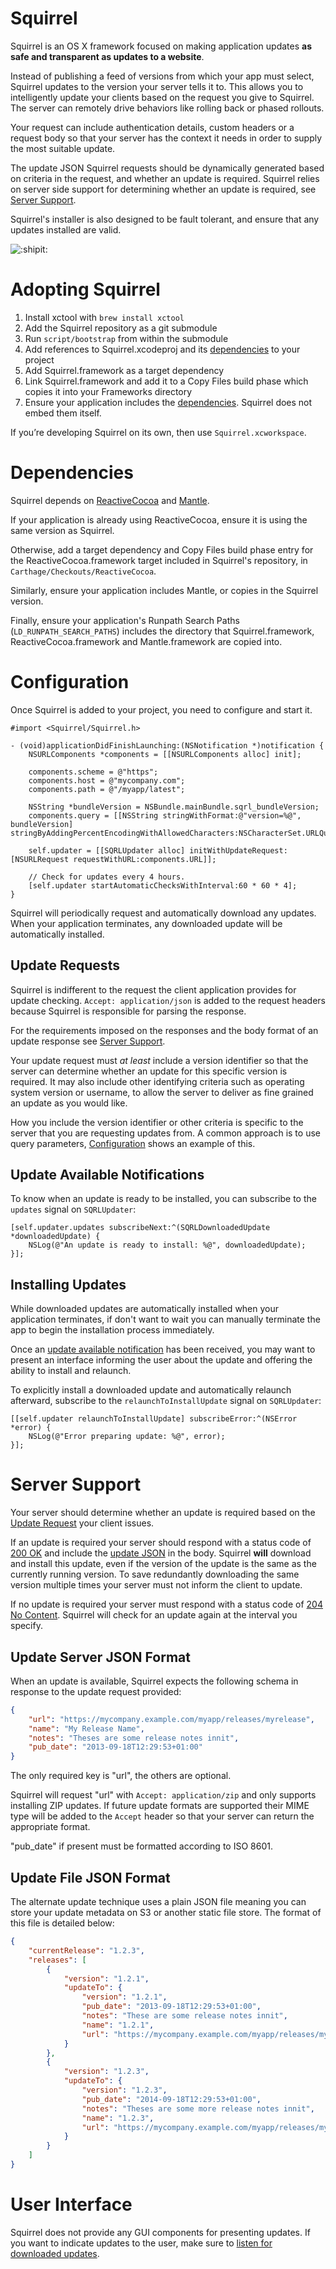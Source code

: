 # Squirrel

Squirrel is an OS X framework focused on making application updates **as safe
and transparent as updates to a website**.

Instead of publishing a feed of versions from which your app must select,
Squirrel updates to the version your server tells it to. This allows you to
intelligently update your clients based on the request you give to Squirrel.
The server can remotely drive behaviors like rolling back or phased rollouts.

Your request can include authentication details, custom headers or a request
body so that your server has the context it needs in order to supply the most
suitable update.

The update JSON Squirrel requests should be dynamically generated based on
criteria in the request, and whether an update is required. Squirrel relies
on server side support for determining whether an update is required, see
[Server Support](#server-support).

Squirrel's installer is also designed to be fault tolerant, and ensure that any
updates installed are valid.

![:shipit:](http://shipitsquirrel.github.io/images/ship%20it%20squirrel.png)

# Adopting Squirrel

1. Install xctool with `brew install xctool`
1. Add the Squirrel repository as a git submodule
1. Run `script/bootstrap` from within the submodule
1. Add references to Squirrel.xcodeproj and its [dependencies](#dependencies) to
   your project
1. Add Squirrel.framework as a target dependency
1. Link Squirrel.framework and add it to a Copy Files build phase which copies
it into your Frameworks directory
1. Ensure your application includes the [dependencies](#dependencies). Squirrel
does not embed them itself.

If you’re developing Squirrel on its own, then use `Squirrel.xcworkspace`.

# Dependencies

Squirrel depends on [ReactiveCocoa](http://github.com/ReactiveCocoa/ReactiveCocoa)
and [Mantle](https://github.com/Mantle/Mantle).

If your application is already using ReactiveCocoa, ensure it is using the same
version as Squirrel.

Otherwise, add a target dependency and Copy Files build phase entry for the
ReactiveCocoa.framework target included in Squirrel's repository, in
`Carthage/Checkouts/ReactiveCocoa`.

Similarly, ensure your application includes Mantle, or copies in the Squirrel
version.

Finally, ensure your application's Runpath Search Paths (`LD_RUNPATH_SEARCH_PATHS`)
includes the directory that Squirrel.framework, ReactiveCocoa.framework
and Mantle.framework are copied into.

# Configuration

Once Squirrel is added to your project, you need to configure and start it.

```objc
#import <Squirrel/Squirrel.h>

- (void)applicationDidFinishLaunching:(NSNotification *)notification {
	NSURLComponents *components = [[NSURLComponents alloc] init];

	components.scheme = @"https";
	components.host = @"mycompany.com";
	components.path = @"/myapp/latest";

	NSString *bundleVersion = NSBundle.mainBundle.sqrl_bundleVersion;
	components.query = [[NSString stringWithFormat:@"version=%@", bundleVersion] stringByAddingPercentEncodingWithAllowedCharacters:NSCharacterSet.URLQueryAllowedCharacterSet]

	self.updater = [[SQRLUpdater alloc] initWithUpdateRequest:[NSURLRequest requestWithURL:components.URL]];

	// Check for updates every 4 hours.
	[self.updater startAutomaticChecksWithInterval:60 * 60 * 4];
}
```

Squirrel will periodically request and automatically download any updates. When
your application terminates, any downloaded update will be automatically
installed.

## Update Requests

Squirrel is indifferent to the request the client application provides for
update checking. `Accept: application/json` is added to the request headers
because Squirrel is responsible for parsing the response.

For the requirements imposed on the responses and the body format of an update
response see [Server Support](#server-support).

Your update request must *at least* include a version identifier so that the
server can determine whether an update for this specific version is required. It
may also include other identifying criteria such as operating system version or
username, to allow the server to deliver as fine grained an update as you
would like.

How you include the version identifier or other criteria is specific to the
server that you are requesting updates from. A common approach is to use query
parameters, [Configuration](#configuration) shows an example of this.

## Update Available Notifications

To know when an update is ready to be installed, you can subscribe to the
`updates` signal on `SQRLUpdater`:

```objc
[self.updater.updates subscribeNext:^(SQRLDownloadedUpdate *downloadedUpdate) {
    NSLog(@"An update is ready to install: %@", downloadedUpdate);
}];
```

## Installing Updates

While downloaded updates are automatically installed when your application
terminates, if don't want to wait you can manually terminate the app to begin
the installation process immediately.

Once an [update available notification](#update-available-notifications) has
been received, you may want to present an interface informing the user about
the update and offering the ability to install and relaunch.

To explicitly install a downloaded update and automatically relaunch afterward,
subscribe to the `relaunchToInstallUpdate` signal on `SQRLUpdater`:

```objc
[[self.updater relaunchToInstallUpdate] subscribeError:^(NSError *error) {
    NSLog(@"Error preparing update: %@", error);
}];
```

# Server Support

Your server should determine whether an update is required based on the
[Update Request](#update-requests) your client issues.

If an update is required your server should respond with a status code of
[200 OK](http://tools.ietf.org/html/rfc2616#section-10.2.1) and include the
[update JSON](#update-server-json-format) in the body. Squirrel **will** download and
install this update, even if the version of the update is the same as the
currently running version. To save redundantly downloading the same version
multiple times your server must not inform the client to update.

If no update is required your server must respond with a status code of
[204 No Content](http://tools.ietf.org/html/rfc2616#section-10.2.5). Squirrel
will check for an update again at the interval you specify.

## Update Server JSON Format

When an update is available, Squirrel expects the following schema in response
to the update request provided:

```json
{
	"url": "https://mycompany.example.com/myapp/releases/myrelease",
	"name": "My Release Name",
	"notes": "Theses are some release notes innit",
	"pub_date": "2013-09-18T12:29:53+01:00"
}
```

The only required key is "url", the others are optional.

Squirrel will request "url" with `Accept: application/zip` and only supports
installing ZIP updates. If future update formats are supported their MIME type
will be added to the `Accept` header so that your server can return the
appropriate format.

"pub_date" if present must be formatted according to ISO 8601.

## Update File JSON Format

The alternate update technique uses a plain JSON file meaning you can store your
update metadata on S3 or another static file store. The format of this file is
detailed below:

```json
{
	"currentRelease": "1.2.3",
	"releases": [
		{
			"version": "1.2.1",
			"updateTo": {
				"version": "1.2.1",
				"pub_date": "2013-09-18T12:29:53+01:00",
				"notes": "These are some release notes innit",
				"name": "1.2.1",
				"url": "https://mycompany.example.com/myapp/releases/myrelease"
			}
		},
		{
			"version": "1.2.3",
			"updateTo": {
				"version": "1.2.3",
				"pub_date": "2014-09-18T12:29:53+01:00",
				"notes": "Theses are some more release notes innit",
				"name": "1.2.3",
				"url": "https://mycompany.example.com/myapp/releases/myrelease3"
			}
		}
	]
}
```

# User Interface

Squirrel does not provide any GUI components for presenting updates. If you want
to indicate updates to the user, make sure to [listen for downloaded
updates](#update-available-notifications).
